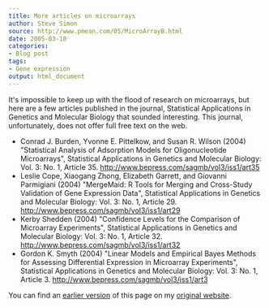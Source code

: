 ```yaml
---
title: More articles on microarrays
author: Steve Simon
source: http://www.pmean.com/05/MicroArrayB.html
date: 2005-03-10
categories:
- Blog post
tags:
- Gene expression 
output: html_document
---
```

It's impossible to keep up with the flood of research on microarrays,
but here are a few articles published in the journal, Statistical
Applications in Genetics and Molecular Biology that sounded interesting.
This journal, unfortunately, does not offer full free text on the web.

-   Conrad J. Burden, Yvonne E. Pittelkow, and Susan R. Wilson (2004)
    "Statistical Analysis of Adsorption Models for Oligonucleotide
    Microarrays", Statistical Applications in Genetics and Molecular
    Biology: Vol. 3: No. 1, Article 35.
    <http://www.bepress.com/sagmb/vol3/iss1/art35>
-   Leslie Cope, Xiaogang Zhong, Elizabeth Garrett, and Giovanni
    Parmigiani (2004) "MergeMaid: R Tools for Merging and Cross-Study
    Validation of Gene Expression Data", Statistical Applications in
    Genetics and Molecular Biology: Vol. 3: No. 1, Article 29.
    <http://www.bepress.com/sagmb/vol3/iss1/art29>
-   Kerby Shedden (2004) "Confidence Levels for the Comparison of
    Microarray Experiments", Statistical Applications in Genetics and
    Molecular Biology: Vol. 3: No. 1, Article 32.
    <http://www.bepress.com/sagmb/vol3/iss1/art32>
-   Gordon K. Smyth (2004) "Linear Models and Empirical Bayes Methods
    for Assessing Differential Expression in Microarray Experiments",
    Statistical Applications in Genetics and Molecular Biology: Vol. 3:
    No. 1, Article 3. <http://www.bepress.com/sagmb/vol3/iss1/art3>

You can find an [earlier version][sim1] of this page on my [original website][sim2].


[sim1]: http://www.pmean.com/05/MicroArrayB.html
[sim2]: http://www.pmean.com/original_site.html
